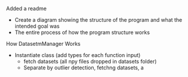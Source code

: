 Added a readme

- Create a diagram showing the structure of the program and what the intended goal was
- The entire process of how the program structure works


How DatasetmManager Works
- Instantiate class (add types for each function input)
    - fetch datasets (all npy files dropped in datasets folder)
    - Separate by outlier detection, fetchng datasets, a